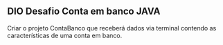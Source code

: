 ## DIO Desafio Conta em banco JAVA

Criar o projeto ContaBanco que receberá dados via terminal contendo as características de uma conta em banco.
